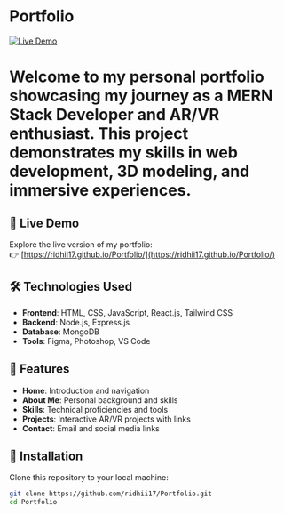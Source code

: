 # Portfolio 
[![Live Demo](https://img.shields.io/badge/Live%20Demo-Click%20Here-blue)](https://ridhii17.github.io/Portfolio/)

# Welcome to my personal portfolio showcasing my journey as a MERN Stack Developer and AR/VR enthusiast. This project demonstrates my skills in web development, 3D modeling, and immersive experiences.

## 🚀 Live Demo

Explore the live version of my portfolio:  
👉 [https://ridhii17.github.io/Portfolio/](https://ridhii17.github.io/Portfolio/)

## 🛠️ Technologies Used

- **Frontend**: HTML, CSS, JavaScript, React.js, Tailwind CSS
- **Backend**: Node.js, Express.js
- **Database**: MongoDB
- **Tools**: Figma, Photoshop, VS Code

## 📌 Features

- **Home**: Introduction and navigation
- **About Me**: Personal background and skills
- **Skills**: Technical proficiencies and tools
- **Projects**: Interactive AR/VR projects with links
- **Contact**: Email and social media links


## 🧪 Installation

Clone this repository to your local machine:

```bash
git clone https://github.com/ridhii17/Portfolio.git
cd Portfolio
